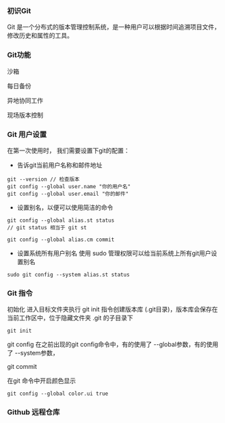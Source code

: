 ### 初识Git
Git 是一个分布式的版本管理控制系统，是一种用户可以根据时间追溯项目文件，修改历史和属性的工具。


### Git功能

沙箱

每日备份

异地协同工作

现场版本控制


### Git 用户设置
在第一次使用时， 我们需要设置下git的配置：
- 告诉git当前用户名称和邮件地址

```git
git --version // 检查版本
git config --global user.name "你的用户名"
git config --global user.email "你的邮件"
```

- 设置别名，以便可以使用简洁的命令
```git
git config --global alias.st status 
// git status 相当于 git st

git config --global alias.cm commit
```

- 设置系统所有用户别名
使用 sudo 管理权限可以给当前系统上所有git用户设置别名
```git
sudo git config --system alias.st status
```


### Git 指令
初始化
进入目标文件夹执行 git init 指令创建版本库 (.git目录)，版本库会保存在当前工作区中，位于隐藏文件夹 .git 的子目录下
```git
git init
```

git config
在之前出现的git config命令中，有的使用了 --global参数，有的使用了 --system参数，




git commit
 







在git 命令中开启颜色显示 
```git
git config --global color.ui true
```























### Github 远程仓库

 
